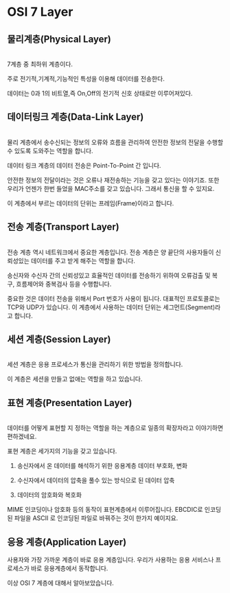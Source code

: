 OSI 7 Layer
======
물리계층(Physical Layer)
-------

<br>7계층 중 최하위 계층이다.<br>

주로 전기적,기계적,기능적인 특성을 이용해 데이터를 전송한다.


데이터는 0과 1의 비트열,즉 On,Off의 전기적 신호 상태로만 이루어져있다.

데이터링크 계층(Data-Link Layer)
-----
<br>
물리 계층에서 송수신되는 정보의 오류와 흐름을 관리하여 안전한 정보의 전달을 수행할 수 있도록 도와주는 역할을 합니다.


데이터 링크 계층의 데이터 전송은 Point-To-Point 간 입니다.


안전한 정보의 전달이라는 것은 오류나 재전송하는 기능을 갖고 있다는 이야기죠. 또한 우리가 언젠가 한번 들었을 MAC주소를 갖고 있습니다. 그래서 통신을 할 수 있지요.

이 계층에서 부르는 데이터의 단위는 프레임(Frame)이라고 합니다.

전송 계층(Transport Layer)
------

<br>전송 계층 역시 네트워크에서 중요한 계층입니다. 전송 계층은 양 끝단의 사용자들이 신뢰성있는 데이터를 주고 받게 해주는 역할을 합니다.

송신자와 수신자 간의 신뢰성있고 효율적인 데이터를 전송하기 위하여 오류검출 및 복구, 흐름제어와 중복검사 등을 수행합니다.

중요한 것은 데이터 전송을 위해서 Port 번호가 사용이 됩니다. 대표적인 프로토콜로는 TCP와 UDP가 있습니다. 이 계층에서 사용하는 데이터 단위는 세그먼트(Segment)라고 합니다.

세션 계층(Session Layer)
------

<br>
세션 계층은 응용 프로세스가 통신을 관리하기 위한 방법을 정의합니다.



이 계층은 세션을 만들고 없애는 역할을 하고 있습니다.


표현 계층(Presentation Layer)
------
<br>
데이터를 어떻게 표현할 지 정하는 역할을 하는 계층으로 일종의 확장자라고 이야기하면 편하겠네요.

표현 계층은 세가지의 기능을 갖고 있습니다.



1. 송신자에서 온 데이터를 해석하기 위한 응용계층 데이터 부호화, 변화

2. 수신자에서 데이터의 압축을 풀수 있는 방식으로 된 데이터 압축

3. 데이터의 암호화와 복호화



MIME 인코딩이나 암호화 등의 동작이 표현계층에서 이루어집니다. EBCDIC로 인코딩된 파일을 ASCII 로 인코딩된 파일로 바꿔주는 것이 한가지 예이지요.


응용 계층(Application Layer)
----

사용자와 가장 가까운 계층이 바로 응용 계층입니다. 우리가 사용하는 응용 서비스나 프로세스가 바로 응용계층에서 동작합니다.



이상 OSI 7 계층에 대해서 알아보았습니다.